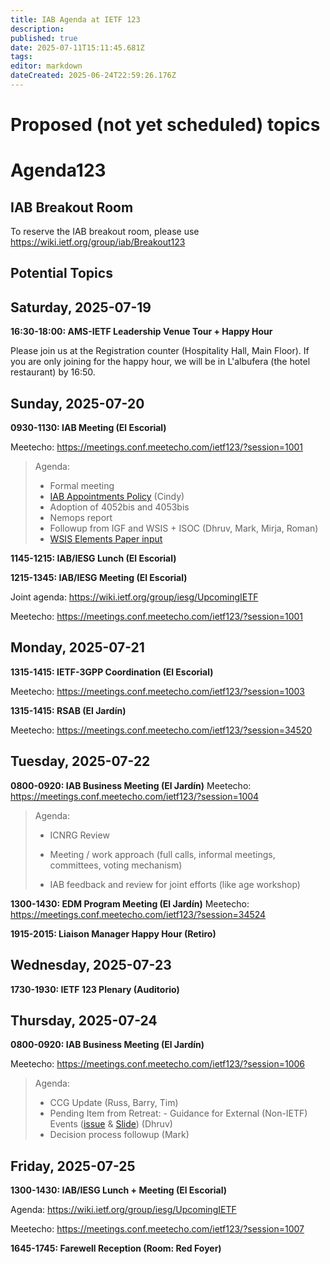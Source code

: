 ```yaml
---
title: IAB Agenda at IETF 123
description: 
published: true
date: 2025-07-11T15:11:45.681Z
tags: 
editor: markdown
dateCreated: 2025-06-24T22:59:26.176Z
---
```


# Proposed (not yet scheduled) topics


# Agenda123

## IAB Breakout Room

To reserve the IAB breakout room, please use https://wiki.ietf.org/group/iab/Breakout123
 

## Potential Topics





## Saturday, 2025-07-19

**16:30-18:00: AMS-IETF Leadership Venue Tour + Happy Hour**

Please join us at the Registration counter (Hospitality Hall, Main Floor). If you are only joining for the happy hour, we will be in L'albufera (the hotel restaurant) by 16:50.



## Sunday, 2025-07-20

**0930-1130: IAB Meeting (El Escorial)**

Meetecho: https://meetings.conf.meetecho.com/ietf123/?session=1001

> Agenda:
> - Formal meeting
> - [IAB Appointments Policy](https://docs.google.com/presentation/d/1AlMuzdXtI77XpiU_azppC_JU-CNXFdajbFJUgFEhT3c/edit?usp=sharing) (Cindy)
> - Adoption of 4052bis and 4053bis
> - Nemops report
> - Followup from IGF and WSIS + ISOC (Dhruv, Mark, Mirja, Roman)
> - [WSIS Elements Paper input](https://docs.google.com/document/d/1MYZoReJGQLVW_Y3a6J1PrudmStDDNHuHtjojdW2QqpU/edit?usp=sharing)


**1145-1215: IAB/IESG Lunch (El Escorial)**

**1215-1345: IAB/IESG Meeting (El Escorial)** 

Joint agenda: https://wiki.ietf.org/group/iesg/UpcomingIETF

Meetecho: https://meetings.conf.meetecho.com/ietf123/?session=1001




## Monday, 2025-07-21

**1315-1415: IETF-3GPP Coordination (El Escorial)**

Meetecho: https://meetings.conf.meetecho.com/ietf123/?session=1003

**1315-1415: RSAB (El Jardín)**

Meetecho: https://meetings.conf.meetecho.com/ietf123/?session=34520

## Tuesday, 2025-07-22

**0800-0920: IAB Business Meeting (El Jardín)**
Meetecho: https://meetings.conf.meetecho.com/ietf123/?session=1004

> Agenda:
> 
> - ICNRG Review 
>
> - Meeting / work approach (full calls, informal meetings, committees, voting mechanism)
> - IAB feedback and review for joint efforts (like age workshop)

**1300-1430: EDM Program Meeting (El Jardín)**
Meetecho: https://meetings.conf.meetecho.com/ietf123/?session=34524

**1915-2015: Liaison Manager Happy Hour (Retiro)**

## Wednesday, 2025-07-23

**1730-1930: IETF 123 Plenary (Auditorio)**

## Thursday, 2025-07-24

**0800-0920: IAB Business Meeting (El Jardín)**

Meetecho: https://meetings.conf.meetecho.com/ietf123/?session=1006

> Agenda:
> 
> - CCG Update (Russ, Barry, Tim) 
> - Pending Item from Retreat: - Guidance for External (Non-IETF) Events ([issue](https://github.com/intarchboard/responsibilities/issues/53) & [Slide](https://docs.google.com/presentation/d/1lwq-UB5jKMKv8dFxkB1S-dmlyEbn_5C3HhOgg54efMc/edit?usp=sharing)) (Dhruv)
> - Decision process followup (Mark)

## Friday, 2025-07-25

**1300-1430: IAB/IESG Lunch + Meeting (El Escorial)** 

Agenda: https://wiki.ietf.org/group/iesg/UpcomingIETF

Meetecho: https://meetings.conf.meetecho.com/ietf123/?session=1007

**1645-1745: Farewell Reception (Room: Red Foyer)**



